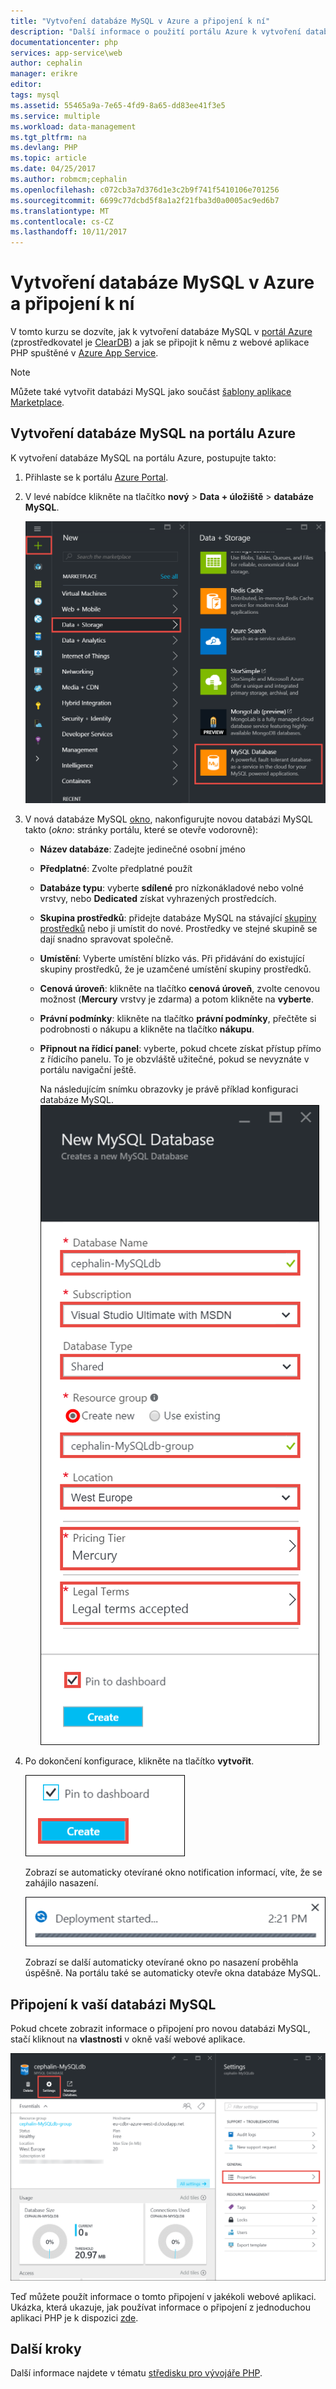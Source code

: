 ```yaml
---
title: "Vytvoření databáze MySQL v Azure a připojení k ní"
description: "Další informace o použití portálu Azure k vytvoření databáze MySQL a potom k němu připojit z webové aplikace PHP v Azure."
documentationcenter: php
services: app-service\web
author: cephalin
manager: erikre
editor: 
tags: mysql
ms.assetid: 55465a9a-7e65-4fd9-8a65-dd83ee41f3e5
ms.service: multiple
ms.workload: data-management
ms.tgt_pltfrm: na
ms.devlang: PHP
ms.topic: article
ms.date: 04/25/2017
ms.author: robmcm;cephalin
ms.openlocfilehash: c072cb3a7d376d1e3c2b9f741f5410106e701256
ms.sourcegitcommit: 6699c77dcbd5f8a1a2f21fba3d0a0005ac9ed6b7
ms.translationtype: MT
ms.contentlocale: cs-CZ
ms.lasthandoff: 10/11/2017
---
```

# <a name="create-and-connect-to-a-mysql-database-in-azure"></a>Vytvoření databáze MySQL v Azure a připojení k ní
V tomto kurzu se dozvíte, jak k vytvoření databáze MySQL v [portál Azure](https://portal.azure.com) (zprostředkovatel je [ClearDB](http://www.cleardb.com/)) a jak se připojit k němu z webové aplikace PHP spuštěné v [Azure App Service](app-service/app-service-web-overview.md).

> [!NOTE]
> Můžete také vytvořit databázi MySQL jako součást <a href="https://portal.azure.com/#create/WordPress.WordPress" target="_blank">šablony aplikace Marketplace</a>.
>
>

## <a name="create-a-mysql-database-in-azure-portal"></a>Vytvoření databáze MySQL na portálu Azure
K vytvoření databáze MySQL na portálu Azure, postupujte takto:

1. Přihlaste se k portálu [Azure Portal](https://portal.azure.com).
2. V levé nabídce klikněte na tlačítko **nový** > **Data + úložiště** > **databáze MySQL**.

    ![Vytvoření databáze MySQL v Azure – spuštění](./media/store-php-create-mysql-database/create-db-1-start.png)
3. V nová databáze MySQL [okno](azure-portal-overview.md), nakonfigurujte novou databázi MySQL takto (*okno*: stránky portálu, které se otevře vodorovně):

   * **Název databáze**: Zadejte jedinečné osobní jméno
   * **Předplatné**: Zvolte předplatné použít
   * **Databáze typu**: vyberte **sdílené** pro nízkonákladové nebo volné vrstvy, nebo **Dedicated** získat vyhrazených prostředcích.
   * **Skupina prostředků**: přidejte databáze MySQL na stávající [skupiny prostředků](azure-resource-manager/resource-group-overview.md) nebo ji umístit do nové. Prostředky ve stejné skupině se dají snadno spravovat společně.
   * **Umístění**: Vyberte umístění blízko vás. Při přidávání do existující skupiny prostředků, že je uzamčené umístění skupiny prostředků.
   * **Cenová úroveň**: klikněte na tlačítko **cenová úroveň**, zvolte cenovou možnost (**Mercury** vrstvy je zdarma) a potom klikněte na **vyberte**.
   * **Právní podmínky**: klikněte na tlačítko **právní podmínky**, přečtěte si podrobnosti o nákupu a klikněte na tlačítko **nákupu**.
   * **Připnout na řídicí panel**: vyberte, pokud chcete získat přístup přímo z řídicího panelu. To je obzvláště užitečné, pokud se nevyznáte v portálu navigační ještě.

     Na následujícím snímku obrazovky je právě příklad konfiguraci databáze MySQL.  
     ![Vytvoření databáze MySQL v Azure – konfigurace](./media/store-php-create-mysql-database/create-db-2-configure.png)
4. Po dokončení konfigurace, klikněte na tlačítko **vytvořit**.

    ![Vytvoření databáze MySQL v Azure – vytvoření](./media/store-php-create-mysql-database/create-db-3-create.png)

    Zobrazí se automaticky otevírané okno notification informací, víte, že se zahájilo nasazení.

    ![Vytvoření databáze MySQL v Azure – v průběhu](./media/store-php-create-mysql-database/create-db-4-started-status.png)

    Zobrazí se další automaticky otevírané okno po nasazení proběhla úspěšně. Na portálu také se automaticky otevře okna databáze MySQL.

<a name="connect"></a>

## <a name="connect-to-your-mysql-database"></a>Připojení k vaší databázi MySQL
Pokud chcete zobrazit informace o připojení pro novou databázi MySQL, stačí kliknout na **vlastnosti** v okně vaší webové aplikace.

![Vytvoření databáze MySQL v Azure – okno databáze MySQL](./media/store-php-create-mysql-database/create-db-5-finished-db-blade.png)

Teď můžete použít informace o tomto připojení v jakékoli webové aplikaci. Ukázka, která ukazuje, jak používat informace o připojení z jednoduchou aplikaci PHP je k dispozici [zde](https://github.com/WindowsAzure/azure-sdk-for-php-samples/tree/master/tasklist-mysql).

## <a name="next-steps"></a>Další kroky
Další informace najdete v tématu [středisku pro vývojáře PHP](/develop/php/).
